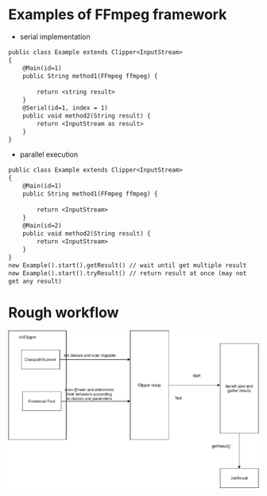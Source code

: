 # Examples of FFmpeg framework

* serial implementation
```$xslt
public class Example extends Clipper<InputStream>
{
    @Main(id=1)
    public String method1(FFmpeg ffmpeg) {
        
        return <string result>
    }
    @Serial(id=1, index = 1)
    public void method2(String result) {
        return <InputStream as result>
    }
}
```

* parallel execution
```$xslt
public class Example extends Clipper<InputStream>
{
    @Main(id=1)
    public String method1(FFmpeg ffmpeg) {
        
        return <InputStream> 
    }
    @Main(id=2)
    public void method2(String result) {
        return <InputStream>
    }
}
new Example().start().getResult() // wait until get multiple result
new Example().start().tryResult() // return result at once (may not get any result)
```
# Rough workflow
![flow image](./doc/programChart.png)